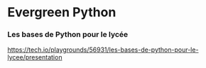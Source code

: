 # Evergreen Python


### Les bases de Python pour le lycée

https://tech.io/playgrounds/56931/les-bases-de-python-pour-le-lycee/presentation
